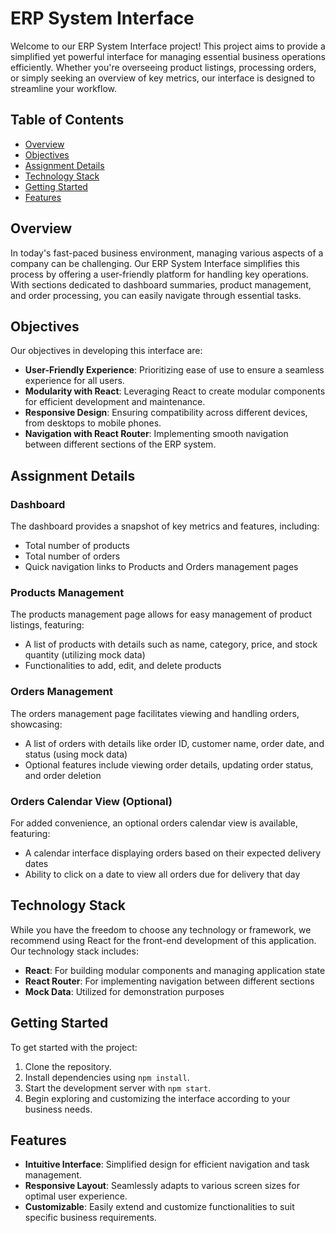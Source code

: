 # ERP System Interface

Welcome to our ERP System Interface project! This project aims to provide a simplified yet powerful interface for managing essential business operations efficiently. Whether you're overseeing product listings, processing orders, or simply seeking an overview of key metrics, our interface is designed to streamline your workflow.

## Table of Contents

- [Overview](#overview)
- [Objectives](#objectives)
- [Assignment Details](#assignment-details)
- [Technology Stack](#technology-stack)
- [Getting Started](#getting-started)
- [Features](#features)


## Overview

In today's fast-paced business environment, managing various aspects of a company can be challenging. Our ERP System Interface simplifies this process by offering a user-friendly platform for handling key operations. With sections dedicated to dashboard summaries, product management, and order processing, you can easily navigate through essential tasks.

## Objectives

Our objectives in developing this interface are:

- **User-Friendly Experience**: Prioritizing ease of use to ensure a seamless experience for all users.
- **Modularity with React**: Leveraging React to create modular components for efficient development and maintenance.
- **Responsive Design**: Ensuring compatibility across different devices, from desktops to mobile phones.
- **Navigation with React Router**: Implementing smooth navigation between different sections of the ERP system.

## Assignment Details

### Dashboard

The dashboard provides a snapshot of key metrics and features, including:

- Total number of products
- Total number of orders
- Quick navigation links to Products and Orders management pages

### Products Management

The products management page allows for easy management of product listings, featuring:

- A list of products with details such as name, category, price, and stock quantity (utilizing mock data)
- Functionalities to add, edit, and delete products

### Orders Management

The orders management page facilitates viewing and handling orders, showcasing:

- A list of orders with details like order ID, customer name, order date, and status (using mock data)
- Optional features include viewing order details, updating order status, and order deletion

### Orders Calendar View (Optional)

For added convenience, an optional orders calendar view is available, featuring:

- A calendar interface displaying orders based on their expected delivery dates
- Ability to click on a date to view all orders due for delivery that day

## Technology Stack

While you have the freedom to choose any technology or framework, we recommend using React for the front-end development of this application. Our technology stack includes:

- **React**: For building modular components and managing application state
- **React Router**: For implementing navigation between different sections
- **Mock Data**: Utilized for demonstration purposes

## Getting Started

To get started with the project:

1. Clone the repository.
2. Install dependencies using `npm install`.
3. Start the development server with `npm start`.
4. Begin exploring and customizing the interface according to your business needs.

## Features

- **Intuitive Interface**: Simplified design for efficient navigation and task management.
- **Responsive Layout**: Seamlessly adapts to various screen sizes for optimal user experience.
- **Customizable**: Easily extend and customize functionalities to suit specific business requirements.
